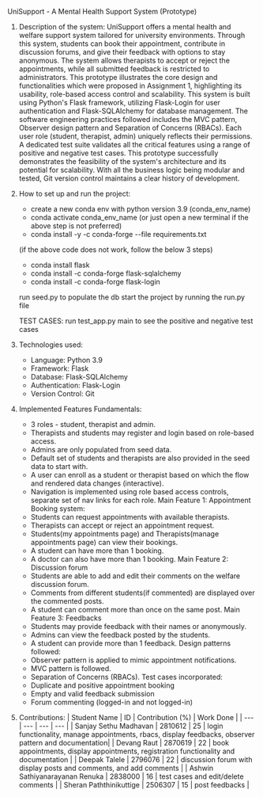 UniSupport - A Mental Health Support System (Prototype)

1. Description of the system:
     UniSupport offers a mental health and welfare support system tailored for university environments. Through this system, students can book their appointment, contribute in discussion forums, and give their feedback with options to stay anonymous.
     The system allows therapists to accept or reject the appointments, while all submitted feedback is restricted to administrators. This prototype illustrates the core design and functionalities which were proposed in Assignment 1, highlighting its usability, role-based access control and scalability.
     This system is built using Python's Flask framework, utilizing Flask-Login for user authentication and Flask-SQLAlchemy for database management. The software engineering practices followed includes the MVC pattern, Observer design pattern and Separation of Concerns (RBACs). Each user role (student, therapist, admin) uniquely reflects their permissions. A dedicated test suite validates all the critical features using a range of positive and negative test cases.
     This prototype successfully demonstrates the feasibility of the system's architecture and its potential for scalability. With all the business logic being modular and tested, Git version control maintains a clear history of development.

2. How to set up and run the project: 
    - create a new conda env with python version 3.9 (conda_env_name)
    - conda activate conda_env_name
      (or just open a new terminal if the above step is not preferred)
    - conda install -y -c conda-forge --file requirements.txt

    (if the above code does not work, follow the below 3 steps)
    - conda install flask
    - conda install -c conda-forge flask-sqlalchemy
    - conda install -c conda-forge flask-login

    run seed.py to populate the db 
    start the project by running the run.py file
    
    TEST CASES:
    run test_app.py main to see the positive and negative test cases

3. Technologies used:
   - Language: Python 3.9
   - Framework: Flask
   - Database: Flask-SQLAlchemy
   - Authentication: Flask-Login
   - Version Control: Git

4. Implemented Features
   Fundamentals:
   - 3 roles - student, therapist and admin.
   - Therapists and students may register and login based on role-based access.
   - Admins are only populated from seed data.
   - Default set of students and therapists are also provided in the seed data to start with.
   - A user can enroll as a student or therapist based on which the flow and rendered data changes (interactive).
   - Navigation is implemented using role based access controls, separate set of nav links for each role.
   Main Feature 1: Appointment Booking system:
   - Students can request appointments with available therapists.
   - Therapists can accept or reject an appointment request.
   - Students(my appointments page) and Therapists(manage appointments page) can view their bookings.
   - A student can have more than 1 booking.
   - A doctor can also have more than 1 booking.
   Main Feature 2: Discussion forum
   - Students are able to add and edit their comments on the welfare discussion forum.
   - Comments from different students(if commented) are displayed over the commented posts.
   - A student can comment more than once on the same post.
   Main Feature 3: Feedbacks
   - Students may provide feedback with their names or anonymously.
   - Admins can view the feedback posted by the students.
   - A student can provide more than 1 feedback.
   Design patterns followed:
   - Observer pattern is applied to mimic appointment notifications.
   - MVC pattern is followed.
   - Separation of Concerns (RBACs).
   Test cases incorporated:
   - Duplicate and positive appointment booking
   - Empty and valid feedback submission
   - Forum commenting (logged-in and not logged-in)
    
5. Contributions:
   | Student Name                   | ID               | Contribution (%) | Work Done                                                                                             |
   | ---                            | ---              | ---              | ---                                                                                                   |
   | Sanjay Sethu Madhavan          | 2810612          |       25         | login functionality, manage appointments, rbacs, display feedbacks, observer pattern and documentation|
   | Devang Raut                    | 2870619          |       22         | book appointments, display appointments, registration functionality and documentation                 |
   | Deepak Talele                  | 2796076          |       22         | discussion forum with display posts and comments, and add comments                                    |
   | Ashwin Sathiyanarayanan Renuka | 2838000          |       16         | test cases and edit/delete comments                                                                   |
   | Sheran Paththinikuttige        | 2506307          |       15         | post feedbacks                                                                                        |
